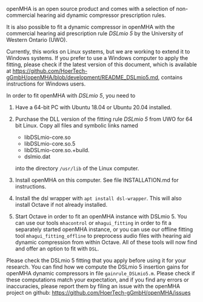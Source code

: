 openMHA is an open source product and comes with a selection of
non-commercial hearing aid dynamic compressor prescription rules.

It is also possible to fit a dynamic compressor in openMHA with the
commercial hearing aid prescription rule *DSLmio 5* by the University of
Western Ontario (UWO).

Currently, this works on Linux systems, but we are working to extend it to
Windows systems.  If you prefer to use a Windows computer to apply the fitting,
please check if the latest version of this document, which is available at
https://github.com/HoerTech-gGmbH/openMHA/blob/development/README_DSLmio5.md,
contains instructions for Windows users.

In order to fit openMHA with *DSLmio 5*, you need to

1) Have a 64-bit PC with Ubuntu 18.04 or Ubuntu 20.04 installed.
2) Purchase the DLL version of the fitting rule *DSLmio 5* from UWO for 64 bit
   Linux.  Copy all files and symbolic links named 
   - libDSLmio-core.so
   - libDSLmio-core.so.5
   - libDSLmio-core.so.<Version>+build.<BuildNo>
   - dslmio.dat

   into the directory `/usr/lib` of the Linux computer.
3) Install openMHA on this computer.  See file INSTALLATION.md for instructions.
4) Install the dsl wrapper with `apt install dsl-wrapper`. This will also
   install Octave if not already installed.
5) Start Octave in order to fit an openMHA instance with DSLmio 5.  You can use
   our tools `mhacontrol` or `mhagui_fitting` in order to fit a separately
   started openMHA instance, or you can use our offline fitting tool
   `mhagui_fitting_offline` to preprocess audio files with hearing aid dynamic
   compression from within Octave.  All of these tools will now find and offer
   an option to fit with `DSL`.

Please check the DSLmio 5 fitting that you apply before using it for your
research. You can find how we compute the DSLmio 5 insertion gains for openMHA
dynamic compressors in file `gainrule_DSLmio5.m`.  Please
check if these computations match your expectation, and if you find any errors
or inaccuracies, please report them by filing an issue with the openMHA project
on github: https://github.com/HoerTech-gGmbH/openMHA/issues
